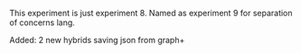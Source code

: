 This experiment is just experiment 8. Named as experiment 9 for separation of concerns lang.

Added:
2 new hybrids
saving json from graph+